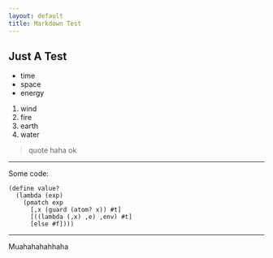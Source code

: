 ```yaml
---
layout: default
title: Markdown Test
---
```


Just A Test
-----------


* time
* space
* energy

1. wind
2. fire
3. earth
4. water

> quote
> haha
> ok


---------------------------------------

Some code:

    (define value?
      (lambda (exp)
        (pmatch exp
          [,x (guard (atom? x)) #t]
          [((lambda (,x) ,e) ,env) #t]
          [else #f])))

--------------------------

Muahahahahhaha
